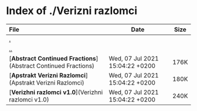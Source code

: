 # Index of ./Verizni razlomci

File | Date | Size
:--- | --- | ---
[.](.) | |
[..](..) | |
[**Abstract Continued Fractions**](Abstract Continued Fractions) | Wed, 07 Jul 2021 15:04:22 +0200 | 176K
[**Apstrakt Verizni Razlomci**](Apstrakt Verizni Razlomci) | Wed, 07 Jul 2021 15:04:22 +0200 | 180K
[**Verizhni razlomci v1.0**](Verizhni razlomci v1.0) | Wed, 07 Jul 2021 15:04:22 +0200 | 240K
